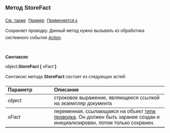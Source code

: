 ﻿<html>
<head>
<title>Документ\StoreFact</title>
</head>

<body>

<p><strong><font size="4" face="Arial">Метод StoreFact<br>
<br>
</font></strong><font face="Arial"><a href="../Asdoc.html">См. также</a>&nbsp;
<u>Пример</u>&nbsp; <a href="../Asdoc.html">Применяется к</a></font></p>

<p class="label"><font face="Arial">Сохраняет проводку. Данный метод 
нужно вызывать из обработика системного события <a href="../../ScriptProcs/Action.html">
Action</a>.</font></p>

<p class="label">&nbsp;</p>

<p class="label"><font face="Arial"><b>Синтаксис</b></font></p>

<p><font face="Arial"><em>object</em><strong>.StoreFact (</strong><em> 
xFact</em><strong>
)</strong></font></p>

<p><font face="Arial">Синтаксис метода <strong>StoreFact</strong>
состоит из следующих астей:</font></p>

<table border="1" cellPadding="5" cols="2" frame="below" rules="rows">
<TBODY>
  <tr vAlign="top">
    <td class="label" width="29%"><font face="Arial"><b>Параметр</b></font></td>
    <td class="label" width="71%"><font face="Arial"><strong>Описание</strong></font></td>
  </tr>
  <tr>
    <td width="29%"><font face="Arial"><em>object</em></font></td>
    <td width="71%"><font face="Arial">строковое выражение, являющееся 
	ссылкой на экземпляр документа</font></td>
  </tr>
  <tr>
    <td width="29%"><font face="Arial"><em>xFact</em></font></td>
    <td width="71%"><font face="Arial">переменная, ссылающаяся на 
	объект <a href="../Functions/AccManagement/CreateFact.html">типа проводка</a>. 
	Он должен быть заранее создан и инициализирован, потом только сохранен.</font></td>
  </tr>
</table>
</body>
</html>
